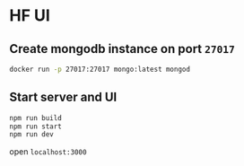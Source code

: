 # HF UI

## Create mongodb instance on port `27017`

```bash
docker run -p 27017:27017 mongo:latest mongod
```

## Start server and UI

```bash
npm run build
npm run start
npm run dev
```

open `localhost:3000`
